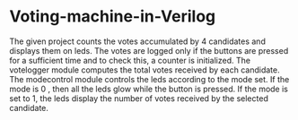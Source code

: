 # Voting-machine-in-Verilog
The given project counts the votes accumulated by 4 candidates and displays them on leds. The votes are logged only if the buttons are pressed for a sufficient time and to check this, a counter is initialized. The votelogger module computes the total votes received by each candidate. The modecontrol module controls the leds according to the mode set. If the mode is 0 , then all the leds glow while the button is pressed. If the mode is set to 1, the leds display the number of votes received by the selected candidate. 
